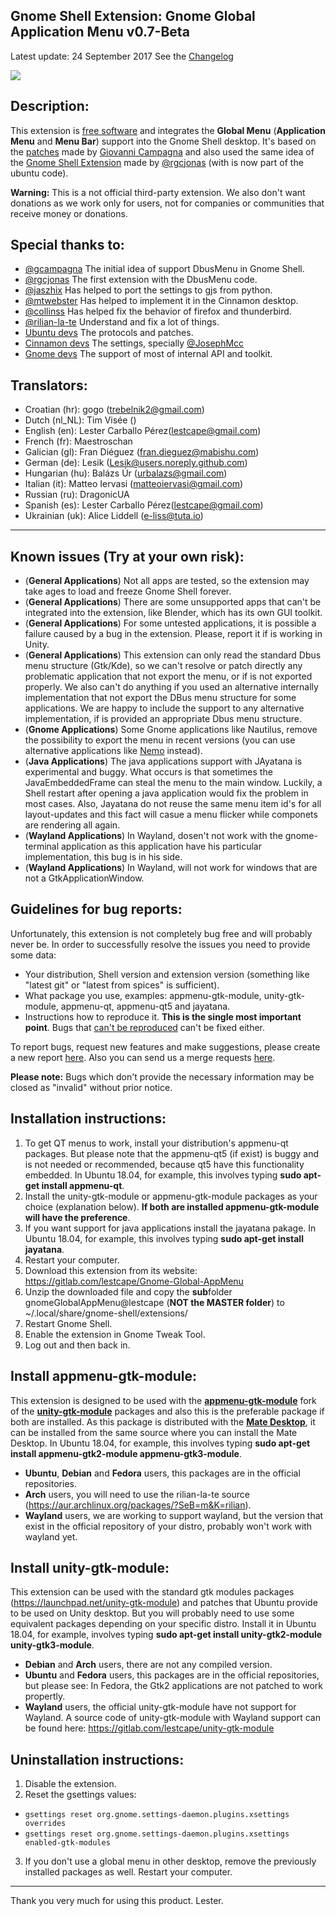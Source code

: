 Gnome Shell Extension: Gnome Global Application Menu v0.7-Beta
--------------

Latest update: 24 September 2017 See the [Changelog](CHANGELOG)

![](gnomeGlobalAppMenu%40lestcape/Capture.png)

Description:
--------------

This extension is [free software](LICENSE) and integrates the **Global Menu** (**Application Menu** and **Menu Bar**) support into the Gnome Shell desktop.
It's based on the [patches](https://bugzilla.gnome.org/show_bug.cgi?id=652122) made by [Giovanni Campagna](https://gitlab.gnome.org/gcampagna)
and also used the same idea of the [Gnome Shell Extension](https://github.com/ubuntu/gnome-shell-extension-appindicator)
made by [@rgcjonas](https://github.com/rgcjonas) (with is now part of the ubuntu code).

**Warning:** This is a not official third-party extension. We also don't want donations as we work only for users, not for companies or communities that receive money or donations.<br />

Special thanks to:
--------------

- [@gcampagna](https://gitlab.gnome.org/gcampagna)          The initial idea of support DbusMenu in Gnome Shell.
- [@rgcjonas](https://github.com/rgcjonas)                  The first extension with the DbusMenu code.
- [@jaszhix](https://github.com/jaszhix)                    Has helped to port the settings to gjs from python.
- [@mtwebster](https://github.com/mtwebster)                Has helped to implement it in the Cinnamon desktop.
- [@collinss](https://github.com/collinss)                  Has helped fix the behavior of firefox and thunderbird.
- [@rilian-la-te](https://gitlab.com/rilian-la-te)          Understand and fix a lot of things.
- [Ubuntu devs](https://github.com/ubuntu/)                 The protocols and patches.
- [Cinnamon devs](https://github.com/linuxmint/cinnamon)    The settings, specially [@JosephMcc](https://github.com/JosephMcc/)
- [Gnome devs](https://gitlab.gnome.org/GNOME/gnome-shell)        The support of most of internal API and toolkit.

Translators:
--------------
- Croatian (hr):	gogo (trebelnik2@gmail.com)
- Dutch (nl_NL):  Tim Visée ()
- English (en):		Lester Carballo Pérez(lestcape@gmail.com)
- French (fr):		Maestroschan
- Galician (gl):  Fran Diéguez (fran.dieguez@mabishu.com)
- German (de):		Lesik (Lesik@users.noreply.github.com)
- Hungarian (hu): Balázs Úr (urbalazs@gmail.com)
- Italian (it):   Matteo Iervasi (matteoiervasi@gmail.com)
- Russian (ru):   DragonicUA
- Spanish (es):		Lester Carballo Pérez(lestcape@gmail.com)
- Ukrainian (uk): Alice Liddell (e-liss@tuta.io)

--------------

Known issues (Try at your own risk):
--------------
* (**General Applications**) Not all apps are tested, so the extension may take ages to load and freeze Gnome Shell forever.
* (**General Applications**) There are some unsupported apps that can't be integrated into the extension, like Blender, which has its own GUI toolkit.
* (**General Applications**) For some untested applications, it is possible a failure caused by a bug in the extension. Please, report it if is working in Unity.
* (**General Applications**) This extension can only read the standard Dbus menu structure (Gtk/Kde), so we can't resolve or patch directly any problematic application that not export the menu,
or if is not exported properly. We also can't do anything if you used an alternative internally implementation that not export the DBus menu structure for some applications.
We are happy to include the support to any alternative implementation, if is provided an appropriate Dbus menu structure.
* (**Gnome Applications**) Some Gnome applications like Nautilus, remove the possibility to export the menu in recent versions (you can use alternative applications like [Nemo](https://github.com/linuxmint/nemo) instead).
* (**Java Applications**) The java applications support with JAyatana is experimental and buggy. 
What occurs is that sometimes the JavaEmbeddedFrame can steal the menu to the main window. Luckily, a Shell restart after opening a java application would fix the problem in most cases.
Also, Jayatana do not reuse the same menu item id's for all layout-updates and this fact will casue a menu flicker while componets are rendering all again.
* (**Wayland Applications**) In Wayland, dosen't not work with the gnome-terminal application as this application have his particular implementation, this bug is in his side.
* (**Wayland Applications**) In Wayland, will not work for windows that are not a GtkApplicationWindow.

Guidelines for bug reports:
--------------
Unfortunately, this extension is not completely bug free and will probably never be.
In order to successfully resolve the issues you need to provide some data:

* Your distribution, Shell version and extension version (something like "latest git" or "latest from spices" is sufficient).
* What package you use, examples: appmenu-gtk-module, unity-gtk-module, appmenu-qt, appmenu-qt5 and jayatana.
* Instructions how to reproduce it. **This is the single most important point**. Bugs that [can't be reproduced](http://xkcd.com/583/) can't be fixed either.

To report bugs, request new features and make suggestions, please create a new report [here](https://gitlab.com/lestcape/Gnome-Global-AppMenu/issues).
Also you can send us a merge requests [here](https://gitlab.com/lestcape/Gnome-Global-AppMenu/merge_requests).

**Please note:** Bugs which don't provide the necessary information may be closed as "invalid" without prior notice.

Installation instructions:
--------------
1. To get QT menus to work, install your distribution's appmenu-qt packages. But please note that the appmenu-qt5 (if exist) is buggy and is not needed or recommended, because qt5 have this functionality embedded. In Ubuntu 18.04, for example, this involves typing **sudo apt-get install appmenu-qt**.
2. Install the unity-gtk-module or appmenu-gtk-module packages as your choice (explanation below). **If both are installed appmenu-gtk-module will have the preference**.
3. If you want support for java applications install the jayatana pakage. In Ubuntu 18.04, for example, this involves typing **sudo apt-get install jayatana**.
4. Restart your computer.
5. Download this extension from its website: https://gitlab.com/lestcape/Gnome-Global-AppMenu
6. Unzip the downloaded file and copy the **sub**folder gnomeGlobalAppMenu@lestcape (**NOT the MASTER folder**) to ~/.local/share/gnome-shell/extensions/
7. Restart Gnome Shell.
8. Enable the extension in Gnome Tweak Tool.
9. Log out and then back in.

Install appmenu-gtk-module:
--------------
This extension is designed to be used with the  [**appmenu-gtk-module**](https://gitlab.com/vala-panel-project/vala-panel-appmenu/tree/master/subprojects/appmenu-gtk-module)
fork of the [**unity-gtk-module**](https://launchpad.net/unity-gtk-module) packages and also this is the preferable package if both are installed. As this package is distributed
with the [**Mate Desktop**](https://mate-desktop.org), it can be installed from the same source where you can install the Mate Desktop. In Ubuntu 18.04, for example, this involves typing
**sudo apt-get install appmenu-gtk2-module appmenu-gtk3-module**.

* **Ubuntu**, **Debian** and **Fedora** users, this packages are in the official repositories.
* **Arch** users, you will need to use the rilian-la-te source (https://aur.archlinux.org/packages/?SeB=m&K=rilian).
* **Wayland** users, we are working to support wayland, but the version that exist in the official repository of your distro, probably won't work with wayland yet.

Install unity-gtk-module:
--------------
This extension can be used with the standard gtk modules packages (https://launchpad.net/unity-gtk-module) and patches that Ubuntu provide to be used on Unity desktop.
But you will probably need to use some equivalent packages depending on your specific distro. Install it in Ubuntu 18.04, for example, involves typing
**sudo apt-get install unity-gtk2-module unity-gtk3-module**.

* **Debian** and **Arch** users, there are not any compiled version.
* **Ubuntu** and **Fedora** users, this packages are in the official repositories, but please see: In Fedora, the Gtk2 applications are not patched to work propertly.
* **Wayland** users, the official unity-gtk-module have not support for Wayland. A source code of unity-gtk-module with Wayland support can be found here: https://gitlab.com/lestcape/unity-gtk-module

Uninstallation instructions:
--------------
1. Disable the extension.
2. Reset the gsettings values:
  * ```gsettings reset org.gnome.settings-daemon.plugins.xsettings overrides```
  * ```gsettings reset org.gnome.settings-daemon.plugins.xsettings enabled-gtk-modules```
3. If you don't use a global menu in other desktop, remove the previously installed packages as well.
Restart your computer.

--------------

Thank you very much for using this product.
Lester.
